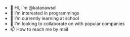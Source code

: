 - 👋 Hi, I’m @katanawsd
- 👀 I’m interested in programmings
- 🌱 I’m currently learning at school
- 💞️ I’m looking to collaborate on with popular companies
- 📫 How to reach me by mail

<!---
katanawsd/katanawsd is a ✨ special ✨ repository because its `README.md` (this file) appears on your GitHub profile.
You can click the Preview link to take a look at your changes.
--->
